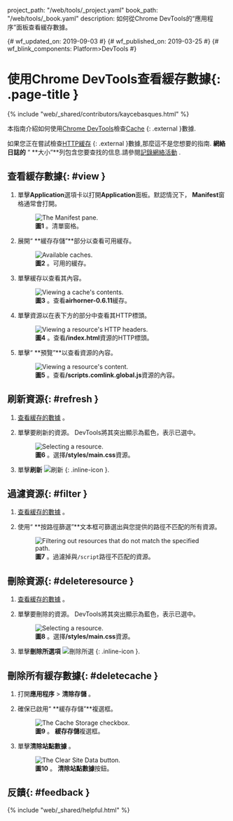 project_path: "/web/tools/_project.yaml"
book_path: "/web/tools/_book.yaml"
description: 如何從Chrome DevTools的“應用程序”面板查看緩存數據。

{# wf_updated_on: 2019-09-03 #} {# wf_published_on: 2019-03-25 #} {# wf_blink_components: Platform>DevTools #}

# 使用Chrome DevTools查看緩存數據{: .page-title }

{% include "web/_shared/contributors/kaycebasques.html" %}

本指南介紹如何使用[Chrome DevTools](/web/tools/chrome-devtools)檢查[Cache](https://developer.mozilla.org/en-US/docs/Web/API/Cache) {: .external }數據.

如果您正在嘗試檢查[HTTP緩存](https://developer.mozilla.org/en-US/docs/Web/HTTP/Caching) {: .external }數據,那麼這不是您想要的指南. **網絡日誌的** “ **大小”**列包含您要查找的信息.請參閱[記錄網絡活動](/web/tools/chrome-devtools/network/#load) .

## 查看緩存數據{: #view }

1. 單擊**Application**選項卡以打開**Application**面板。默認情況下， **Manifest**窗格通常會打開。

      <figure>
        <img src="/web/tools/chrome-devtools/storage/imgs/manifest.png" alt="The Manifest pane.">
        <figcaption><b>圖1</b> 。清單窗格。</figcaption>
      </figure>
    

2. 展開“ **緩存存儲”**部分以查看可用緩存。

      <figure>
        <img src="/web/tools/chrome-devtools/storage/imgs/cache.png" alt="Available caches.">
        <figcaption><b>圖2</b> 。可用的緩存。</figcaption>
      </figure>
    

3. 單擊緩存以查看其內容。

      <figure>
        <img src="/web/tools/chrome-devtools/storage/imgs/cacheview.png" alt="Viewing a cache's contents.">
        <figcaption><b>圖3</b> 。查看<b>airhorner-0.6.11</b>緩存。</figcaption>
      </figure>
    

4. 單擊資源以在表下方的部分中查看其HTTP標頭。

      <figure>
        <img src="/web/tools/chrome-devtools/storage/imgs/viewcacheresource.png" alt="Viewing a resource's HTTP headers.">
        <figcaption><b>圖4</b> 。查看<b>/index.html</b>資源的HTTP標頭。</figcaption>
      </figure>
    

5. 單擊“ **預覽”**以查看資源的內容。

      <figure>
        <img src="/web/tools/chrome-devtools/storage/imgs/cachecontent.png" alt="Viewing a resource's content.">
        <figcaption><b>圖5</b> 。查看<b>/scripts.comlink.global.js</b>資源的內容。</figcaption>
      </figure>
    

## 刷新資源{: #refresh }

1. [查看緩存的數據](#view) 。

2. 單擊要刷新的資源。 DevTools將其突出顯示為藍色，表示已選中。

      <figure>
        <img src="/web/tools/chrome-devtools/storage/imgs/cacheselected.png" alt="Selecting a resource.">
        <figcaption><b>圖6</b> 。選擇<b>/styles/main.css</b>資源。</figcaption>
      </figure>
    

3. 單擊**刷新** ![刷新](/web/tools/chrome-devtools/images/shared/reload.png) {: .inline-icon }.

## 過濾資源{: #filter }

1. [查看緩存的數據](#view) 。

2. 使用“ **按路徑篩選”**文本框可篩選出與您提供的路徑不匹配的所有資源。

      <figure>
        <img src="/web/tools/chrome-devtools/storage/imgs/cachefilter.png" alt="Filtering out resources that do not match the specified path.">
        <figcaption><b>圖7</b> 。過濾掉與<code>/script</code>路徑不匹配的資源。</figcaption>
      </figure>
    

## 刪除資源{: #deleteresource }

1. [查看緩存的數據](#view) 。

2. 單擊要刪除的資源。 DevTools將其突出顯示為藍色，表示已選中。

      <figure>
        <img src="/web/tools/chrome-devtools/storage/imgs/cacheselected.png" alt="Selecting a resource.">
        <figcaption><b>圖8</b> 。選擇<b>/styles/main.css</b>資源。</figcaption>
      </figure>
    

3. 單擊**刪除所選項** ![刪除所選](/web/tools/chrome-devtools/images/shared/delete.png) {: .inline-icon }.

## 刪除所有緩存數據{: #deletecache }

1. 打開**應用程序** > **清除存儲** 。

2. 確保已啟用“ **緩存存儲”**複選框。

      <figure>
        <img src="/web/tools/chrome-devtools/storage/imgs/cachecheckbox.png" alt="The Cache Storage checkbox.">
        <figcaption><b>圖9</b> 。 <b>緩存存儲</b>複選框。</figcaption>
      </figure>
    

3. 單擊**清除站點數據** 。

      <figure>
        <img src="/web/tools/chrome-devtools/storage/imgs/cacheclearsite.png" alt="The Clear Site Data button.">
        <figcaption><b>圖10</b> 。 <b>清除站點數據</b>按鈕。</figcaption>
      </figure>
    

## 反饋{: #feedback }

{% include "web/_shared/helpful.html" %}
